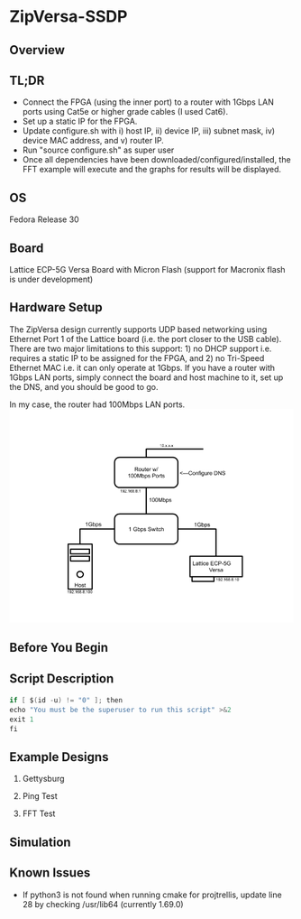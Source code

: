 # ZipVersa-SSDP

## Overview


## TL;DR
- Connect the FPGA (using the inner port) to a router with 1Gbps LAN ports using Cat5e or higher grade cables (I used Cat6). 
- Set up a static IP for the FPGA. 
- Update configure.sh with i) host IP, ii) device IP, iii) subnet mask, iv) device MAC address, and v) router IP. 
- Run "source configure.sh" as super user
- Once all dependencies have been downloaded/configured/installed, the FFT example will execute and the graphs for results will be displayed. 
 

## OS
Fedora Release 30

## Board
Lattice ECP-5G Versa Board with Micron Flash 
(support for Macronix flash is under development)


## Hardware Setup 
The ZipVersa design currently supports UDP based networking using Ethernet Port 1 of the Lattice board (i.e. the port closer to the USB cable). There are two major limitations to this support: 1) no DHCP support i.e. requires a static IP to be assigned for the FPGA, and 2) no Tri-Speed Ethernet MAC i.e. it can only operate at 1Gbps. If you have a router with 1Gbps LAN ports, simply connect the board and host machine to it, set up the DNS, and you should be good to go. 

In my case, the router had 100Mbps LAN ports. 
![alt text](https://github.com/asanaullah/ZipVersa-SSDP/blob/master/hardware_overview.png)


## Before You Begin



## Script Description



```c
if [ $(id -u) != "0" ]; then
echo "You must be the superuser to run this script" >&2
exit 1
fi
```


## Example Designs

1. Gettysburg


2. Ping Test


3. FFT Test


## Simulation


## Known Issues
 - If python3 is not found when running cmake for projtrellis, update line 28 by checking /usr/lib64 (currently 1.69.0)
